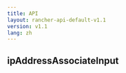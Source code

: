 ```yaml
---
title: API
layout: rancher-api-default-v1.1
version: v1.1
lang: zh
---
```


## ipAddressAssociateInput





